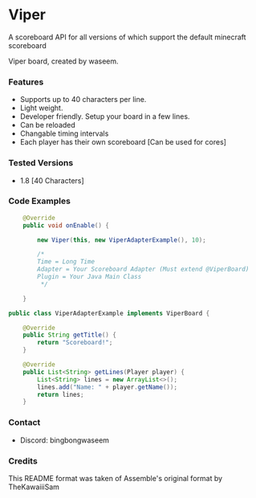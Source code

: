 # Viper
A scoreboard API for all versions of which support the default minecraft scoreboard

Viper board, created by waseem.

### Features
* Supports up to 40 characters per line.
* Light weight.
* Developer friendly. Setup your board in a few lines.
* Can be reloaded
* Changable timing intervals
* Each player has their own scoreboard [Can be used for cores]

### Tested Versions
* 1.8 [40 Characters]

### Code Examples
```java
    @Override
    public void onEnable() {

        new Viper(this, new ViperAdapterExample(), 10);

        /*
        Time = Long Time
        Adapter = Your Scoreboard Adapter (Must extend @ViperBoard)
        Plugin = Your Java Main Class
         */

    }
```

```java
public class ViperAdapterExample implements ViperBoard {

    @Override
    public String getTitle() {
        return "Scoreboard!";
    }

    @Override
    public List<String> getLines(Player player) {
        List<String> lines = new ArrayList<>();
        lines.add("Name: " + player.getName());
        return lines;
    }
```


### Contact

- Discord: bingbongwaseem

### Credits

This README format was taken of Assemble's original format by TheKawaiiiSam

